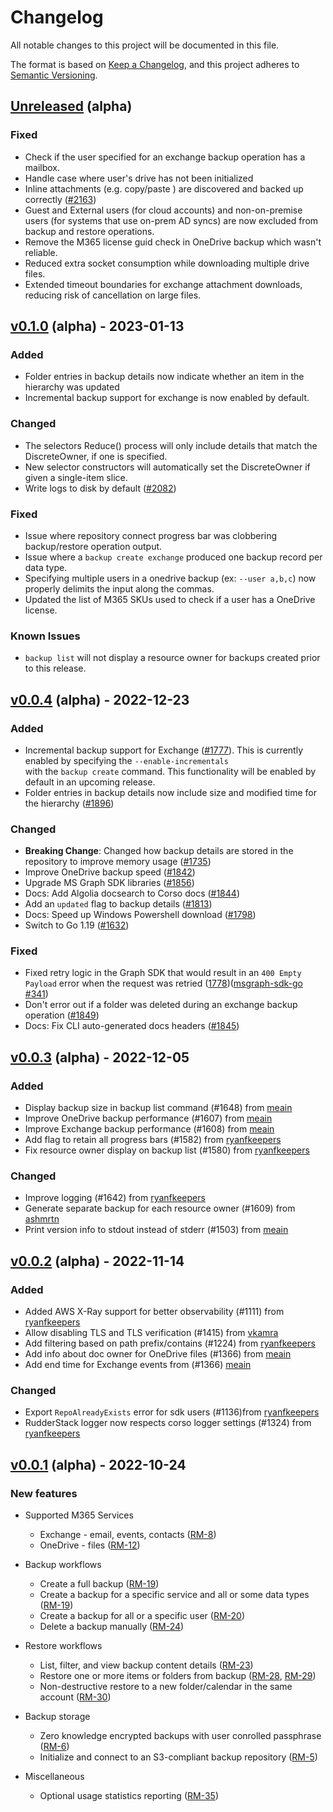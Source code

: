 # Changelog

All notable changes to this project will be documented in this file.

The format is based on [Keep a Changelog](https://keepachangelog.com/en/1.0.0/),
and this project adheres to [Semantic Versioning](https://semver.org/spec/v2.0.0.html).

## [Unreleased] (alpha)

### Fixed

- Check if the user specified for an exchange backup operation has a mailbox.
- Handle case where user's drive has not been initialized
- Inline attachments (e.g. copy/paste ) are discovered and backed up correctly ([#2163](https://github.com/alcionai/corso/issues/2163))
- Guest and External users (for cloud accounts) and non-on-premise users (for systems that use on-prem AD syncs) are now excluded from backup and restore operations.
- Remove the M365 license guid check in OneDrive backup which wasn't reliable.
- Reduced extra socket consumption while downloading multiple drive files.
- Extended timeout boundaries for exchange attachment downloads, reducing risk of cancellation on large files.

## [v0.1.0] (alpha) - 2023-01-13

### Added

- Folder entries in backup details now indicate whether an item in the hierarchy was updated
- Incremental backup support for exchange is now enabled by default.

### Changed

- The selectors Reduce() process will only include details that match the DiscreteOwner, if one is specified.
- New selector constructors will automatically set the DiscreteOwner if given a single-item slice.
- Write logs to disk by default ([#2082](https://github.com/alcionai/corso/pull/2082))

### Fixed

- Issue where repository connect progress bar was clobbering backup/restore operation output.
- Issue where a `backup create exchange` produced one backup record per data type.
- Specifying multiple users in a onedrive backup (ex: `--user a,b,c`) now properly delimits the input along the commas.
- Updated the list of M365 SKUs used to check if a user has a OneDrive license.

### Known Issues

- `backup list` will not display a resource owner for backups created prior to this release.

## [v0.0.4] (alpha) - 2022-12-23

### Added

- Incremental backup support for Exchange ([#1777](https://github.com/alcionai/corso/issues/1777)). This is currently enabled by specifying the `--enable-incrementals`   
  with the `backup create` command. This functionality will be enabled by default in an upcoming release.
- Folder entries in backup details now include size and modified time for the hierarchy ([#1896](https://github.com/alcionai/corso/issues/1896))

### Changed

- **Breaking Change**:
  Changed how backup details are stored in the repository to
  improve memory usage ([#1735](https://github.com/alcionai/corso/issues/1735))
- Improve OneDrive backup speed ([#1842](https://github.com/alcionai/corso/issues/1842))
- Upgrade MS Graph SDK libraries ([#1856](https://github.com/alcionai/corso/issues/1856))
- Docs: Add Algolia docsearch to Corso docs ([#1844](https://github.com/alcionai/corso/pull/1844))
- Add an `updated` flag to backup details ([#1813](https://github.com/alcionai/corso/pull/1813))
- Docs: Speed up Windows Powershell download ([#1798](https://github.com/alcionai/corso/pull/1798))
- Switch to Go 1.19 ([#1632](https://github.com/alcionai/corso/pull/1632))

### Fixed

- Fixed retry logic in the Graph SDK that would result in an `400 Empty Payload` error when the request was retried ([1778](https://github.com/alcionai/corso/issues/1778))([msgraph-sdk-go #341](https://github.com/microsoftgraph/msgraph-sdk-go/issues/341))
- Don't error out if a folder was deleted during an exchange backup operation ([#1849](https://github.com/alcionai/corso/pull/1849))
- Docs: Fix CLI auto-generated docs headers ([#1845](https://github.com/alcionai/corso/pull/1845))

## [v0.0.3] (alpha) - 2022-12-05

### Added

- Display backup size in backup list command (#1648) from [meain](https://github.com/meain)
- Improve OneDrive backup performance (#1607) from [meain](https://github.com/meain)
- Improve Exchange backup performance (#1608) from [meain](https://github.com/meain)
- Add flag to retain all progress bars (#1582) from [ryanfkeepers](https://github.com/ryanfkeepers)
- Fix resource owner display on backup list (#1580) from [ryanfkeepers](https://github.com/ryanfkeepers)

### Changed

- Improve logging (#1642) from [ryanfkeepers](https://github.com/ryanfkeepers)
- Generate separate backup for each resource owner (#1609) from [ashmrtn](https://github.com/ashmrtn)
- Print version info to stdout instead of stderr (#1503) from [meain](https://github.com/meain)

## [v0.0.2] (alpha) - 2022-11-14

### Added

- Added AWS X-Ray support for better observability (#1111) from [ryanfkeepers](https://github.com/ryanfkeepers)
- Allow disabling TLS and TLS verification (#1415) from [vkamra](https://github.com/vkamra)
- Add filtering based on path prefix/contains (#1224) from [ryanfkeepers](https://github.com/ryanfkeepers)
- Add info about doc owner for OneDrive files (#1366) from [meain](https://github.com/meain)
- Add end time for Exchange events from (#1366) [meain](https://github.com/meain)

### Changed

- Export `RepoAlreadyExists` error for sdk users (#1136)from [ryanfkeepers](https://github.com/ryanfkeepers)
- RudderStack logger now respects corso logger settings (#1324) from [ryanfkeepers](https://github.com/ryanfkeepers)

## [v0.0.1] (alpha) - 2022-10-24

### New features

- Supported M365 Services

  - Exchange - email, events, contacts ([RM-8](https://github.com/alcionai/corso-roadmap/issues/28))
  - OneDrive - files ([RM-12](https://github.com/alcionai/corso-roadmap/issues/28))

- Backup workflows

  - Create a full backup ([RM-19](https://github.com/alcionai/corso-roadmap/issues/19))
  - Create a backup for a specific service and all or some data types ([RM-19](https://github.com/alcionai/corso-roadmap/issues/19))
  - Create a backup for all or a specific user ([RM-20](https://github.com/alcionai/corso-roadmap/issues/20))
  - Delete a backup manually ([RM-24](https://github.com/alcionai/corso-roadmap/issues/24))

- Restore workflows

  - List, filter, and view backup content details ([RM-23](https://github.com/alcionai/corso-roadmap/issues/23))
  - Restore one or more items or folders from backup ([RM-28](https://github.com/alcionai/corso-roadmap/issues/28), [RM-29](https://github.com/alcionai/corso-roadmap/issues/29))
  - Non-destructive restore to a new folder/calendar in the same account ([RM-30](https://github.com/alcionai/corso-roadmap/issues/30))

- Backup storage

  - Zero knowledge encrypted backups with user conrolled passphrase ([RM-6](https://github.com/alcionai/corso-roadmap/issues/6))
  - Initialize and connect to an S3-compliant backup repository ([RM-5](https://github.com/alcionai/corso-roadmap/issues/5))

- Miscellaneous
  - Optional usage statistics reporting ([RM-35](https://github.com/alcionai/corso-roadmap/issues/35))

[Unreleased]: https://github.com/alcionai/corso/compare/v0.1.0...HEAD
[v0.1.0]: https://github.com/alcionai/corso/compare/v0.0.4...v0.1.0
[v0.0.4]: https://github.com/alcionai/corso/compare/v0.0.3...v0.0.4
[v0.0.3]: https://github.com/alcionai/corso/compare/v0.0.2...v0.0.3
[v0.0.2]: https://github.com/alcionai/corso/compare/v0.0.1...v0.0.2
[v0.0.1]: https://github.com/alcionai/corso/tag/v0.0.1
